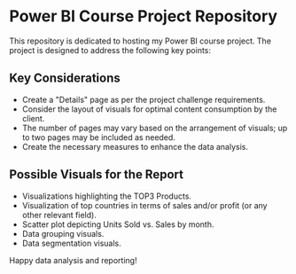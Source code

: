 # Power BI Course Project Repository

This repository is dedicated to hosting my Power BI course project. The project is designed to address the following key points:

## Key Considerations
- Create a "Details" page as per the project challenge requirements.
- Consider the layout of visuals for optimal content consumption by the client.
- The number of pages may vary based on the arrangement of visuals; up to two pages may be included as needed.
- Create the necessary measures to enhance the data analysis.

## Possible Visuals for the Report
- Visualizations highlighting the TOP3 Products.
- Visualization of top countries in terms of sales and/or profit (or any other relevant field).
- Scatter plot depicting Units Sold vs. Sales by month.
- Data grouping visuals.
- Data segmentation visuals.


Happy data analysis and reporting!
